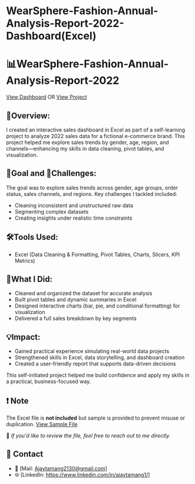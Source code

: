# WearSphere-Fashion-Annual-Analysis-Report-2022-Dashboard(Excel)
# 📊WearSphere-Fashion-Annual-Analysis-Report-2022 
<a href="https://github.com/Tamang-Ajay/WearSphere-Fashion-Annual-Analysis-Report-2022-Dashboard-Excel-Project/blob/main/dashboard.png">View Dashboard</a> OR <a href="https://github.com/Tamang-Ajay/WearSphere-Fashion-Annual-Analysis-Report-2022-Dashboard-Excel-Project/blob/main/Wearsphere%20Fashiion%202022.pdf">View Project</a>

## 📌Overview:
I created an interactive sales dashboard in Excel as part of a self-learning project to analyze 2022 sales data for a fictional e-commerce brand. This project helped me explore sales trends by gender, age, region, and channels—enhancing my skills in data cleaning, pivot tables, and visualization.

## 🎯Goal and 🚧Challenges:
The goal was to explore sales trends across gender, age groups, order status, sales channels, and regions.
Key challenges I tackled included:
- Cleaning inconsistent and unstructured raw data
- Segmenting complex datasets
- Creating insights under realistic time constraints

## 🛠Tools Used:
- Excel (Data Cleaning & Formatting, Pivot Tables, Charts, Slicers, KPI Metrics) 

## 🔧What I Did:
- Cleaned and organized the dataset for accurate analysis
- Built pivot tables and dynamic summaries in Excel
- Designed interactive charts (bar, pie, and conditional formatting) for visualization
- Delivered a full sales breakdown by key segments

## 💡Impact:
- Gained practical experience simulating real-world data projects
- Strengthened skills in Excel, data storytelling, and dashboard creation
- Created a user-friendly report that supports data-driven decisions

This self-initiated project helped me build confidence and apply my skills in a practical, business-focused way.

## ❗ Note
The Excel file is **not included** but sample is provided to prevent misuse or duplication. <a href="https://github.com/Tamang-Ajay/WearSphere-Fashion-Annual-Analysis-Report-2022-Dashboard-Excel-Project/blob/main/wearsphere%20sample%20dataset.csv"> View Sample File</a>

📩 *If you'd like to review the file, feel free to reach out to me directly.*

## 🔗 Contact
- 📧 [Mail: Ajaytamang2130@gmail.com]  
- 🌐 [LinkedIn: https://www.linkedin.com/in/ajaytamang1/]

